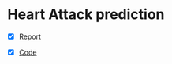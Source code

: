 # Heart Attack prediction

- [X] [Report](/Modelo%20Probabilístico%20de%20Previsão%20de%20Infarto%20Cardíaco%20via%20processos%20Gaussianos.pdf)

- [X] [Code](/Modelo%20Probabilístico%20de%20Previsão%20de%20Infarto%20Cardíaco%20via%20processos%20Gaussianos.ipynb)
